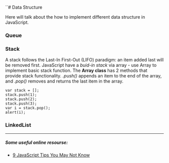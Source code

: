 ``# Data Structure

Here will talk about the how to implement different data structure in JavaScript.

### Queue


### Stack
A stack follows the Last-In First-Out (LIFO) paradigm: an item added last will be removed first. JavaScript have a _buid-in stack_ via array - use Array to implement basic stack function. The __Array class__ has 2 methods that provide stack functionality. _.push()_ appends an item to the end of the array, and _.pop()_ removes and returns the last item in the array. 



```
var stack = [];
stack.push(1);     
stack.push(2);     
stack.push(3);      
var i = stack.pop(); 
alert(i);            
```



### LinkedList




---
##### Some useful online resourse:

* [9 JavaScript Tips You May Not Know](http://codetunnel.com/9-javascript-tips-you-may-not-know/)